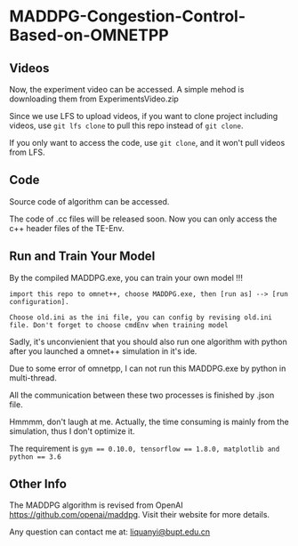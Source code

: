# MADDPG-Congestion-Control-Based-on-OMNETPP

## Videos
Now, the experiment video can be accessed. A simple mehod is downloading them from ExperimentsVideo.zip

Since we use LFS to upload videos, if you want to clone project including videos, use ```git lfs clone``` to pull this repo instead of ```git clone```.

If you only want to access the code, use ```git clone```, and it won't pull videos from LFS.

## Code
Source code of algorithm can be accessed. 

The code of .cc files will be released soon. Now you can only access the c++ header files of the TE-Env. 

## Run and Train Your Model
By the compiled MADDPG.exe, you can train your own model !!!

```import this repo to omnet++, choose MADDPG.exe, then [run as] --> [run configuration].```

```Choose old.ini as the ini file, you can config by revising old.ini file. Don't forget to choose cmdEnv when training model```

Sadly, it's unconvienient that you should also run one algorithm with python after you launched a omnet++ simulation in it's ide.

Due to some error of omnetpp, I can not run this MADDPG.exe by python in multi-thread.

All the communication between these two processes is finished by .json file. 

Hmmmm, don't laugh at me. Actually, the time consuming is mainly from the simulation, thus I don't optimize it.

The requirement is ```gym == 0.10.0, tensorflow == 1.8.0, matplotlib and python == 3.6```


## Other Info

The MADDPG algorithm is revised from OpenAI https://github.com/openai/maddpg. Visit their website for more details.

Any question can contact me at: liquanyi@bupt.edu.cn








